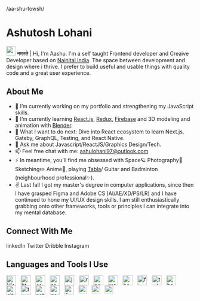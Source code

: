 
/aa-shu-towsh/
# Ashutosh Lohani 

<img src="https://media.giphy.com/media/hvRJCLFzcasrR4ia7z/giphy.gif" width="25px" height="25px"> नमस्ते | Hi, I'm Aashu. I'm a self taught Frontend developer and Creaive Developer based on [Nainital India](https://www.google.com/search?q=nainital&sxsrf=ALiCzsZbA5imlaxq1odPnOGj6P7fMADoug%3A1654019878275&source=hp&ei=JleWYujnDuf04-EPyrS_mAk&iflsig=AJiK0e8AAAAAYpZlNteAUU4R-d8-xzd8i0nVHZmfP4Qo&gs_ssp=eJzj4tTP1TcwtEjOtjRg9OLIS8zMyyxJzAEAPqQGUg&oq=nani&gs_lcp=Cgdnd3Mtd2l6EAMYADIKCC4QsQMQgwEQCjIECC4QQzIKCAAQsQMQgwEQCjIKCAAQsQMQgwEQCjIICC4QgAQQ1AIyBAgAEEMyDQguELEDEMcBEKMCEAoyCggAELEDEIMBEAoyDQgAELEDEIMBEMkDEAoyBQgAEIAEOgcIIxDqAhAnOgcILhDqAhAnOgQILhAnOgQIIxAnOgUILhCRAjoRCC4QgAQQsQMQgwEQxwEQ0QM6CwgAEIAEELEDEIMBOgcILhDUAhBDOgoIABCABBCHAhAUOgUILhCABFCiC1jAJGD_MGgBcAB4AIAB4QGIAYYGkgEFMC4zLjGYAQCgAQGwAQo&sclient=gws-wiz). The space between development and design where i thrive. I prefer to build useful and usable things with quality code and a great user experience. 

## About Me
- 🔭 I’m currently working on my portfolio and strengthening my JavaScript skills.
- 🌱 I’m currently learning [React.js](https://reactjs.org/), [Redux](https://redux.js.org/), [Firebase](https://firebase.google.com/) and 3D modeling and animation with [Blender](https://www.blender.org/).
- 🤔 What I want to do next: Dive into React ecosystem to learn Next.js, Gatsby, GraphQL, Testing, and React Native.
- 💬 Ask me about Javascript/ReactJS/Graphics Design/Tech.
- 📫 Feel free chat with me: ashulohani97@outlook.com
- ⚡ In meantime, you'll find me obsessed with Space🪐 Photography📸 Sketching✏️ Anime🍥, playing [Tabla](https://en.wikipedia.org/wiki/Tabla)/ Guitar and Badminton (neighbourhood professional✨).
- ✌️ Last fall I got my master's degree in computer applications, since then I have grasped Figma and Adobe CS (AI/AE/XD/PS/LR) and I have continued to hone my UI/UX design skills. I am still enthusiastically grabbing onto other frameworks, tools or principles I can integrate into my mental database.

## Connect With Me
linkedIn Twitter Dribble Instagram

## Languages and Tools I Use

[<img
   align="left"
   alt="Visual Studio Code"
   width="26px"
   style="padding-right: 10px"
   src="https://cdn.jsdelivr.net/gh/devicons/devicon/icons/vscode/vscode-original.svg"
/>](https://code.visualstudio.com/)

[<img
   align="left"
   alt="html"
   width="26px"
   style="padding-right: 10px"
   src="https://cdn.jsdelivr.net/gh/devicons/devicon/icons/html5/html5-original.svg"
/>](https://developer.mozilla.org/en-US/docs/Web/HTML)

[<img
   align="left"
   alt="css"
   width="26px"
   style="padding-right: 10px"
   src="https://cdn.jsdelivr.net/gh/devicons/devicon/icons/css3/css3-original.svg"
/>](https://developer.mozilla.org/en-US/docs/Web/CSS)

[<img
   align="left"
   alt="sass"
   width="26px"
   style="padding-right: 10px"
   src="https://cdn.jsdelivr.net/gh/devicons/devicon/icons/sass/sass-original.svg"
/>](https://sass-lang.com/)

[<img
   align="left"
   alt="javascript"
   width="26px"
   style="padding-right: 10px"
   src="https://cdn.jsdelivr.net/gh/devicons/devicon/icons/javascript/javascript-original.svg"
/>](https://developer.mozilla.org/en-US/docs/Web/JavaScript)

[<img
   align="left"
   alt="react js"
   width="26px"
   style="padding-right: 10px"
   src="https://cdn.jsdelivr.net/gh/devicons/devicon/icons/react/react-original.svg"
/>](https://reactjs.org/)

[<img
   align="left"
   alt="node js"
   width="26px"
   style="padding-right: 10px"
   src="https://cdn.jsdelivr.net/gh/devicons/devicon/icons/nodejs/nodejs-original.svg"
/>](https://nodejs.org/en/)

[<img
   align="left"
   alt="webpack"
   width="26px"
   style="padding-right: 10px"
   src="https://cdn.jsdelivr.net/gh/devicons/devicon/icons/webpack/webpack-original.svg"
/>](https://webpack.js.org/)

[<img
   align="left"
   alt="babel"
   width="26px"
   style="padding-right: 10px"
   src="https://cdn.jsdelivr.net/gh/devicons/devicon/icons/babel/babel-original.svg"
/>](https://babeljs.io/)

[<img
   align="left"
   alt="firebase"
   width="26px"
   style="padding-right: 10px"
   src="https://cdn.jsdelivr.net/gh/devicons/devicon/icons/firebase/firebase-plain.svg"
/>](https://firebase.google.com/)

[<img
   align="left"
   alt="tailwind css"
   width="26px"
   style="padding-right: 10px"
   src="https://cdn.jsdelivr.net/gh/devicons/devicon/icons/tailwindcss/tailwindcss-plain.svg"
/>](https://tailwindcss.com/)

[<img
   align="left"
   alt="bootstrap"
   width="26px"
   style="padding-right: 10px"
   src="https://cdn.jsdelivr.net/gh/devicons/devicon/icons/bootstrap/bootstrap-original.svg"
/>](https://getbootstrap.com/)

[<img
   align="left"
   alt="git"
   width="26px"
   style="padding-right: 10px"
   src="https://cdn.jsdelivr.net/gh/devicons/devicon/icons/git/git-original.svg"
/>](https://git-scm.com/)

[<img
   align="left"
   alt="terminal"
   width="26px"
   style="padding-right: 10px"
   src="https://img.icons8.com/ios-glyphs/90/undefined/console.png"
/>](https://docs.microsoft.com/en-us/windows/terminal/)

[<img
   align="left"
   alt="netlify"
   width="26px"
   style="padding-right: 10px"
   src="https://img.icons8.com/external-tal-revivo-shadow-tal-revivo/24/undefined/external-netlify-a-cloud-computing-company-that-offers-hosting-and-serverless-backend-services-for-static-websites-logo-shadow-tal-revivo.png"
/>](https://www.netlify.com/)

[<img
   align="left"
   alt="google"
   width="26px"
   style="padding-right: 10px"
   src="https://cdn.jsdelivr.net/gh/devicons/devicon/icons/google/google-plain.svg"
/>](https://www.google.com/)

[<img
   align="left"
   alt="figma"
   width="25px"
   style="padding-right: 10px"
   src="https://cdn.jsdelivr.net/gh/devicons/devicon/icons/figma/figma-original.svg"
/>](https://www.figma.com/)

[<img
   align="left"
   alt="after effects"
   width="22px"
   style="padding-right: 10px"
   src="https://cdn.jsdelivr.net/gh/devicons/devicon/icons/aftereffects/aftereffects-original.svg"
/>](https://www.adobe.com/products/aftereffects.html)

[<img
   align="left"
   alt="illustrator"
   width="22px"
   style="padding-right: 10px"
   src="https://cdn.jsdelivr.net/gh/devicons/devicon/icons/illustrator/illustrator-plain.svg"
/>](https://www.adobe.com/products/illustrator.html)

[<img
   align="left"
   alt="adobe xd"
   width="22px"
   style="padding-right: 10px"
   src="https://cdn.jsdelivr.net/gh/devicons/devicon/icons/xd/xd-plain.svg"
/>](https://www.adobe.com/products/xd.html)


</br>
